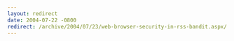 ```yaml
---
layout: redirect
date: 2004-07-22 -0800
redirect: /archive/2004/07/23/web-browser-security-in-rss-bandit.aspx/
---
```

